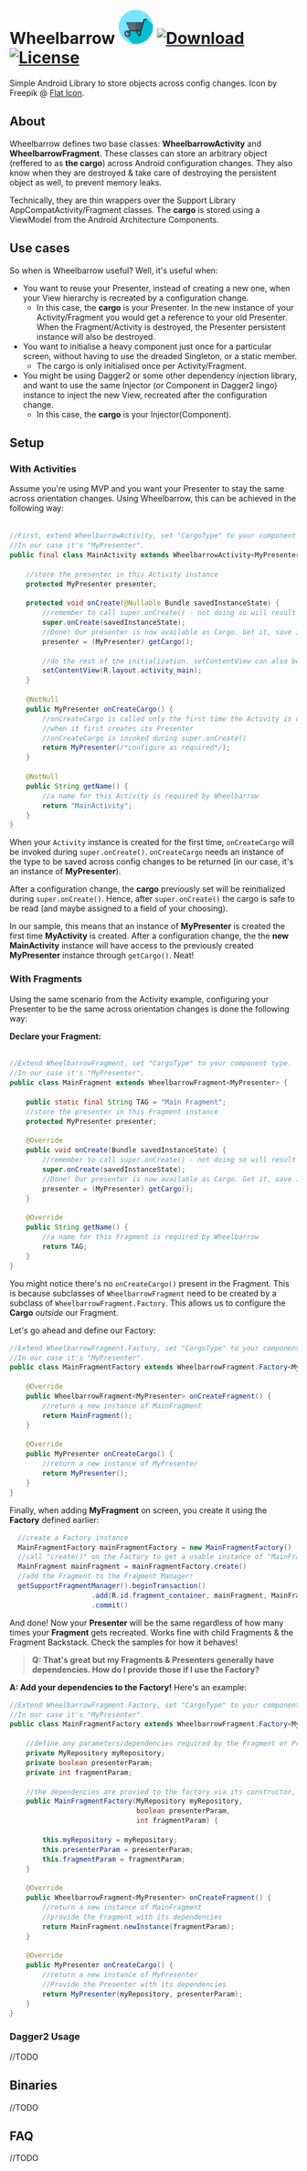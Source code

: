 # Wheelbarrow <img src="https://github.com/cjurjiu/Wheelbarrow/blob/master/media/icons/wheelbarrow.svg" width="60px" /> [ ![Download](https://api.bintray.com/packages/cjurjiu/cjurjiu-opensource/wheelbarrow/images/download.svg) ](https://bintray.com/cjurjiu/cjurjiu-opensource/wheelbarrow/_latestVersion) [![License](https://img.shields.io/badge/License-Apache%202.0-blue.svg)](https://tldrlegal.com/license/apache-license-2.0-(apache-2.0))
Simple Android Library to store objects across config changes. Icon by Freepik @ [Flat Icon](www.flaticon.com).

## About

Wheelbarrow defines two base classes: **WheelbarrowActivity** and **WheelbarrowFragment**. These classes can store an arbitrary object (reffered to as **the cargo**) across Android configuration changes. They also know when they are destroyed & take care of destroying the persistent object as well, to prevent memory leaks.

Technically, they are thin wrappers over the Support Library AppCompatActivity/Fragment classes. The **cargo** is stored using a ViewModel from the Android Architecture Components.

## Use cases

So when is Wheelbarrow useful? Well, it's useful when:
* You want to reuse your Presenter, instead of creating a new one, when your View hierarchy is recreated by a configuration change.
    * In this case, the **cargo** is your Presenter. In the new instance of your Activity/Fragment you would get a reference to your old Presenter. When the Fragment/Activity is destroyed, the Presenter persistent instance will also be destroyed.
* You want to initialise a heavy component just once for a particular screen, without having to use the dreaded Singleton, or a static member.
    * The cargo is only initialised once per Activity/Fragment.
* You might be using Dagger2 or some other dependency injection library, and want to use the same Injector (or Component in Dagger2 lingo) instance to inject the new View, recreated after the configuration change.
    * In this case, the **cargo** is your Injector(Component).
    
## Setup

### With Activities

Assume you're using MVP and you want your Presenter to stay the same across orientation changes. Using Wheelbarrow, this can be achieved in the following way:

```java

//First, extend WheelbarrowActivity, set "CargoType" to your component type. 
//In our case it's "MyPresenter".
public final class MainActivity extends WheelbarrowActivity<MyPresenter> {

    //store the presenter in this Activity instance
    protected MyPresenter presenter;

    protected void onCreate(@Nullable Bundle savedInstanceState) {
        //remember to call super.onCreate() - not doing so will result in uninitialised cargo 
        super.onCreate(savedInstanceState);
        //Done! Our presenter is now available as Cargo. Get it, save it to our field.
        presenter = (MyPresenter) getCargo();
        
        //do the rest of the initialization. setContentView can also be called before "getCargo()"
        setContentView(R.layout.activity_main);
    }

    @NotNull
    public MyPresenter onCreateCargo() { 
        //onCreateCargo is called only the first time the Activity is created, 
        //when it first creates its Presenter
        //onCreateCargo is invoked during super.onCreate() 
        return MyPresenter(/*configure as required*/);
    }

    @NotNull
    public String getName() { 
        //a name for this Activity is required by Wheelbarrow
        return "MainActivity";
    }
}
```

When your `Activity` instance is created for the first time, `onCreateCargo` will be invoked during `super.onCreate()`. `onCreateCargo` needs an instance of the type to be saved across config changes to be returned (in our case, it's an instance of **MyPresenter**).

After a configuration change, the **cargo** previously set will be reinitialized during `super.onCreate()`. Hence, after `super.onCreate()` the cargo is safe to be read (and maybe assigned to a field of your choosing).

In our sample, this means that an instance of **MyPresenter** is created the first time **MyActivity** is created. After a configuration change, the the **new MainActivity** instance will have access to the previously created **MyPresenter** instance through `getCargo()`. Neat!

### With Fragments

Using the same scenario from the Activity example, configuring your Presenter to be the same across orientation changes is done the following way:

**Declare your Fragment:**

```java

//Extend WheelbarrowFragment, set "CargoType" to your component type. 
//In our case it's "MyPresenter".
public class MainFragment extends WheelbarrowFragment<MyPresenter> {

    public static final String TAG = "Main Fragment";
    //store the presenter in this Fragment instance
    protected MyPresenter presenter;

    @Override
    public void onCreate(Bundle savedInstanceState) {
        //remember to call super.onCreate() - not doing so will result in uninitialised cargo 
        super.onCreate(savedInstanceState);
        //Done! Our presenter is now available as Cargo. Get it, save it to our field.
        presenter = (MyPresenter) getCargo();
    }

    @Override
    public String getName() {
        //a name for this Fragment is required by Wheelbarrow
        return TAG;
    }
}
```

You might notice there's no `onCreateCargo()` present in the Fragment. This is because subclasses of `WheelbarrowFragment` need to be created by a subclass of `WheelbarrowFragment.Factory`. This allows us to configure the **Cargo** *outside* our Fragment.

Let's go ahead and define our Factory:

```java
//Extend WheelbarrowFragment.Factory, set "CargoType" to your component type. 
//In our case it's "MyPresenter".
public class MainFragmentFactory extends WheelbarrowFragment.Factory<MyPresenter> {

    @Override
    public WheelbarrowFragment<MyPresenter> onCreateFragment() {
        //return a new instance of MainFragment 
        return MainFragment();
    }

    @Override
    public MyPresenter onCreateCargo() {
        //return a new instance of MyPresenter
        return MyPresenter();
    }
}
```
Finally, when adding **MyFragment** on screen, you create it using the **Factory** defined earlier:

```java
  //create a Factory instance
  MainFragmentFactory mainFragmentFactory = new MainFragmentFactory()
  //call "create()" on the Factory to get a usable instance of "MainFragment"
  MainFragment mainFragment = mainFragmentFactory.create()
  //add the Fragment to the Fragment Manager!
  getSupportFragmentManager().beginTransaction()
                    .add(R.id.fragment_container, mainFragment, MainFragment.TAG)
                    .commit()
```

And done! Now your **Presenter** will be the same regardless of how many times your **Fragment** gets recreated. Works fine with child Fragments & the Fragment Backstack. Check the samples for how it behaves!

> **Q: That's great but my Fragments & Presenters generally have dependencies. How do I provide those if I use the Factory?**

**A: Add your dependencies to the Factory!** 
Here's an example:

```java
//Extend WheelbarrowFragment.Factory, set "CargoType" to your component type. 
//In our case it's "MyPresenter".
public class MainFragmentFactory extends WheelbarrowFragment.Factory<MyPresenter> {

    //define any parameters/dependencies required by the Fragment or Presenter
    private MyRepository myRepository;
    private boolean presenterParam;
    private int fragmentParam;
   
    //the dependencies are provied to the factory via its constructor, or maybe a Builder pattern.
    public MainFragmentFactory(MyRepository myRepository, 
                               boolean presenterParam, 
                               int fragmentParam) {

        this.myRepository = myRepository;
        this.presenterParam = presenterParam;
        this.fragmentParam = fragmentParam;
    }

    @Override
    public WheelbarrowFragment<MyPresenter> onCreateFragment() {
        //return a new instance of MainFragment
        //provide the Fragment with its dependencies
        return MainFragment.newInstance(fragmentParam);
    }

    @Override
    public MyPresenter onCreateCargo() {
        //return a new instance of MyPresenter
        //Provide the Presenter with its dependencies
        return MyPresenter(myRepository, presenterParam);
    }
}
```

### Dagger2 Usage
//TODO

## Binaries
//TODO

## FAQ
//TODO
